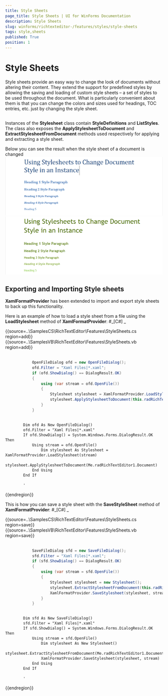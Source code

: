 ```yaml
---
title: Style Sheets
page_title: Style Sheets | UI for WinForms Documentation
description: Style Sheets
slug: winforms/richtexteditor-/features/styles/style-sheets
tags: style,sheets
published: True
position: 1
---
```


# Style Sheets



Style sheets provide an easy way to change the look of documents without altering their content. They extend the support for predefined styles by
        allowing the saving and loading of custom style sheets – a set of styles to be used throughout the document. What is particularly convenient about them
        is that you can change the colors and sizes used for headings, TOC entries, etc. just by changing the style sheet.
      

## 

Instances of the __Stylesheet__ class contain __StyleDefinitions__ and __ListStyles__.
          The class also exposes the __ApplyStylesheetToDocument__ and __ExtractStylesheetFromDocument__ methods used
          respectively for applying and extracting a style sheet.
        

Below you can see the result when the style sheet of a document is changed![richtexteditor-features-styles-style-sheets 001](images/richtexteditor-features-styles-style-sheets001.png)![richtexteditor-features-styles-style-sheets 002](images/richtexteditor-features-styles-style-sheets002.png)

## Exporting and Importing Style sheets

__XamlFormatProvider__ has been extended to import and export style sheets to back up this functionality.
        

Here is an example of how to load a style sheet from a file using the __LoadStylesheet__ method of __XamlFormatProvider__:
        #_[C#] _

	



{{source=..\SamplesCS\RichTextEditor\Features\StyleSheets.cs region=add}} 
{{source=..\SamplesVB\RichTextEditor\Features\StyleSheets.vb region=add}} 

````C#
            
            OpenFileDialog ofd = new OpenFileDialog();
            ofd.Filter = "Xaml Files|*.xaml";
            if (ofd.ShowDialog() == DialogResult.OK)
            {
                using (var stream = ofd.OpenFile())
                {
                    Stylesheet stylesheet = XamlFormatProvider.LoadStylesheet(stream);
                    stylesheet.ApplyStylesheetToDocument(this.radRichTextEditor1.Document);
                }
            }
````
````VB.NET

        Dim ofd As New OpenFileDialog()
        ofd.Filter = "Xaml Files|*.xaml"
        If ofd.ShowDialog() = System.Windows.Forms.DialogResult.OK Then
            Using stream = ofd.OpenFile()
                Dim stylesheet As Stylesheet = XamlFormatProvider.LoadStylesheet(stream)
                stylesheet.ApplyStylesheetToDocument(Me.radRichTextEditor1.Document)
            End Using
        End If

        '
````

{{endregion}} 




This is how you can save a style sheet with the __SaveStyleSheet__ method of __XamlFormatProvider__:
        #_[C#] _

	



{{source=..\SamplesCS\RichTextEditor\Features\StyleSheets.cs region=save}} 
{{source=..\SamplesVB\RichTextEditor\Features\StyleSheets.vb region=save}} 

````C#
                
            SaveFileDialog sfd = new SaveFileDialog();
            sfd.Filter = "Xaml Files|*.xaml";
            if (sfd.ShowDialog() == DialogResult.OK)
            {
                using (var stream = sfd.OpenFile())
                {
                    Stylesheet stylesheet = new Stylesheet();
                    stylesheet.ExtractStylesheetFromDocument(this.radRichTextEditor1.Document);
                    XamlFormatProvider.SaveStylesheet(stylesheet, stream);
                }
            }
````
````VB.NET

        Dim sfd As New SaveFileDialog()
        sfd.Filter = "Xaml Files|*.xaml"
        If sfd.ShowDialog() = System.Windows.Forms.DialogResult.OK Then
            Using stream = sfd.OpenFile()
                Dim stylesheet As New Stylesheet()
                stylesheet.ExtractStylesheetFromDocument(Me.radRichTextEditor1.Document)
                XamlFormatProvider.SaveStylesheet(stylesheet, stream)
            End Using
        End If

        '
````

{{endregion}} 



